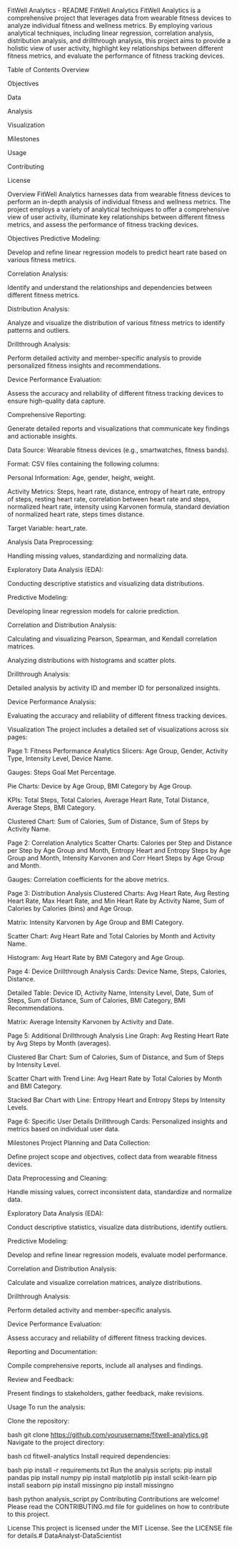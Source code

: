 FitWell Analytics - README
FitWell Analytics
FitWell Analytics is a comprehensive project that leverages data from wearable fitness devices to analyze individual fitness and wellness metrics. By employing various analytical techniques, including linear regression, correlation analysis, distribution analysis, and drillthrough analysis, this project aims to provide a holistic view of user activity, highlight key relationships between different fitness metrics, and evaluate the performance of fitness tracking devices.

Table of Contents
Overview

Objectives

Data

Analysis

Visualization

Milestones

Usage

Contributing

License

Overview
FitWell Analytics harnesses data from wearable fitness devices to perform an in-depth analysis of individual fitness and wellness metrics. The project employs a variety of analytical techniques to offer a comprehensive view of user activity, illuminate key relationships between different fitness metrics, and assess the performance of fitness tracking devices.

Objectives
Predictive Modeling:

Develop and refine linear regression models to predict heart rate based on various fitness metrics.

Correlation Analysis:

Identify and understand the relationships and dependencies between different fitness metrics.

Distribution Analysis:

Analyze and visualize the distribution of various fitness metrics to identify patterns and outliers.

Drillthrough Analysis:

Perform detailed activity and member-specific analysis to provide personalized fitness insights and recommendations.

Device Performance Evaluation:

Assess the accuracy and reliability of different fitness tracking devices to ensure high-quality data capture.

Comprehensive Reporting:

Generate detailed reports and visualizations that communicate key findings and actionable insights.

Data
Source: Wearable fitness devices (e.g., smartwatches, fitness bands).

Format: CSV files containing the following columns:

Personal Information: Age, gender, height, weight.

Activity Metrics: Steps, heart rate, distance, entropy of heart rate, entropy of steps, resting heart rate, correlation between heart rate and steps, normalized heart rate, intensity using Karvonen formula, standard deviation of normalized heart rate, steps times distance.

Target Variable: heart_rate.

Analysis
Data Preprocessing:

Handling missing values, standardizing and normalizing data.

Exploratory Data Analysis (EDA):

Conducting descriptive statistics and visualizing data distributions.

Predictive Modeling:

Developing linear regression models for calorie prediction.

Correlation and Distribution Analysis:

Calculating and visualizing Pearson, Spearman, and Kendall correlation matrices.

Analyzing distributions with histograms and scatter plots.

Drillthrough Analysis:

Detailed analysis by activity ID and member ID for personalized insights.

Device Performance Analysis:

Evaluating the accuracy and reliability of different fitness tracking devices.

Visualization
The project includes a detailed set of visualizations across six pages:

Page 1: Fitness Performance Analytics
Slicers: Age Group, Gender, Activity Type, Intensity Level, Device Name.

Gauges: Steps Goal Met Percentage.

Pie Charts: Device by Age Group, BMI Category by Age Group.

KPIs: Total Steps, Total Calories, Average Heart Rate, Total Distance, Average Steps, BMI Category.

Clustered Chart: Sum of Calories, Sum of Distance, Sum of Steps by Activity Name.

Page 2: Correlation Analytics
Scatter Charts: Calories per Step and Distance per Step by Age Group and Month, Entropy Heart and Entropy Steps by Age Group and Month, Intensity Karvonen and Corr Heart Steps by Age Group and Month.

Gauges: Correlation coefficients for the above metrics.

Page 3: Distribution Analysis
Clustered Charts: Avg Heart Rate, Avg Resting Heart Rate, Max Heart Rate, and Min Heart Rate by Activity Name, Sum of Calories by Calories (bins) and Age Group.

Matrix: Intensity Karvonen by Age Group and BMI Category.

Scatter Chart: Avg Heart Rate and Total Calories by Month and Activity Name.

Histogram: Avg Heart Rate by BMI Category and Age Group.

Page 4: Device Drillthrough Analysis
Cards: Device Name, Steps, Calories, Distance.

Detailed Table: Device ID, Activity Name, Intensity Level, Date, Sum of Steps, Sum of Distance, Sum of Calories, BMI Category, BMI Recommendations.

Matrix: Average Intensity Karvonen by Activity and Date.

Page 5: Additional Drillthrough Analysis
Line Graph: Avg Resting Heart Rate by Avg Steps by Month (averages).

Clustered Bar Chart: Sum of Calories, Sum of Distance, and Sum of Steps by Intensity Level.

Scatter Chart with Trend Line: Avg Heart Rate by Total Calories by Month and BMI Category.

Stacked Bar Chart with Line: Entropy Heart and Entropy Steps by Intensity Levels.

Page 6: Specific User Details Drillthrough
Cards: Personalized insights and metrics based on individual user data.

Milestones
Project Planning and Data Collection:

Define project scope and objectives, collect data from wearable fitness devices.

Data Preprocessing and Cleaning:

Handle missing values, correct inconsistent data, standardize and normalize data.

Exploratory Data Analysis (EDA):

Conduct descriptive statistics, visualize data distributions, identify outliers.

Predictive Modeling:

Develop and refine linear regression models, evaluate model performance.

Correlation and Distribution Analysis:

Calculate and visualize correlation matrices, analyze distributions.

Drillthrough Analysis:

Perform detailed activity and member-specific analysis.

Device Performance Evaluation:

Assess accuracy and reliability of different fitness tracking devices.

Reporting and Documentation:

Compile comprehensive reports, include all analyses and findings.

Review and Feedback:

Present findings to stakeholders, gather feedback, make revisions.

Usage
To run the analysis:

Clone the repository:

bash
git clone https://github.com/yourusername/fitwell-analytics.git
Navigate to the project directory:

bash
cd fitwell-analytics
Install required dependencies:

bash
pip install -r requirements.txt
Run the analysis scripts:
pip install pandas
pip install numpy
pip install matplotlib
pip install scikit-learn
pip install seaborn
pip install missingno
pip install missingno


bash
python analysis_script.py
Contributing
Contributions are welcome! Please read the CONTRIBUTING.md file for guidelines on how to contribute to this project.

License
This project is licensed under the MIT License. See the LICENSE file for details.# DataAnalyst-DataScientist
